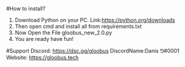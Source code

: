 #How to install?
1. Download Python on your PC.   Link:https://python.org/downloads
2. Then open cmd and install all from requirements.txt
3. Now Open the File gloobus_new_2.0.py
4. You are ready have fun!

#Support
Discord: https://dsc.gg/gloobus
DiscordName:Danis ⅁#0001
Website: https://gloobus.tech
